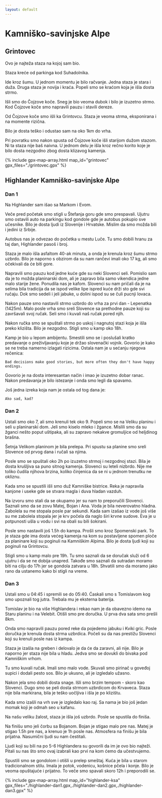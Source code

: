 ```yaml
---
layout: default
---
```


# Kamniško-savinjske Alpe

## Grintovec

Ovo je najteža staza na kojoj sam bio.

Staza kreće od parkinga kod Suhadolnika.

Ide kroz šumu.
U jednom momentu je bilo račvanje.
Jedna staza je stara i duža.
Druga staza je novija i kraća.
Popeli smo se kraćom koja je išla dosta strmo.

Išli smo do Čojzove koče.
Sneg je bio veoma dubok i bilo je izuzetno strmo.
Kod Čojzove koče smo napravili pauzu i stavili dereze.

Od Čojzove koče smo išli ka Grintovcu.
Staza je veoma strma, eksponirana i na momente rizična.

Bilo je dosta teško i odustao sam na oko 1km do vrha.

Pri povratku smo nakon spusta od Čojzove koče išli starijom dužom stazom.
Ni ta staza nije baš naivna.
U jednom delu je išla kroz rečno korito koje je bilo dosta nezgodno zbog dosta klizavog kamenja.

{% include gpx-map-array.html map_id="grintovec" gpx_files="./grintovec.gpx" %}

## Highlander Kamniško-savinjske Alpe

### Dan 1

Na Highlander sam išao sa Markom i Evom.

Veče pred početak smo stigli u Štefanja goru gde smo prespavali.
Ujutru smo ostavili auto na parkingu kod gondole gde je autobus pokupio sve učesnike.
Bilo je dosta ljudi iz Slovenije i Hrvatske.
Mislim da smo možda bili i jedini iz Srbije.

Autobus nas je odvezao do početka u mestu Luče.
Tu smo dobili hranu za taj dan, Highlander pasoš i broj.

Staza je malo išla asfaltom 40-ak minuta, a onda je krenula kroz šumu strmo uzbrdo.
Bilo je naporno s obzirom da su nam rančevi imali oko 17 kg, ali smo očekivali da će biti gore.

Napravili smo pauzu kod jedne kuće gde su neki Slovenci seli.
Pomislio sam da je to možda planinarski dom, ali je zapravo bila samo vikendica jedne malo starije žene.
Ponudila nas je kafom.
Slovenci su nam pričali da je na selima bila tradicija da se ispod velike lipe ispred kuće drži sto gde svi ručaju.
Dok smo sedeli i jeli jabuke, u dolini ispod su se čuli pucnji lovaca.

Nakon pauze smo nastavili strmo uzbrdo do vrha za prvi dan - Lepenatka (1425m).
Malo posle vrha smo sreli Slovence sa prethodne pauze koji su završavali svoj ručak.
Seli smo i kuvali naš ručak pored njih.

Nakon ručka smo se spuštali strmo po uskoj i nagnutoj stazi koja je išla preko klizišta.
Bilo je nezgodno.
Stigli smo u kamp oko 18h.

Kamp je bio u lepom ambijentu.
Smestili smo se i poslušali kratko predavanje o preživljavanju koje je držao slovenački vojnik.
Govorio je kako se ne treba namerno izlagati rizicima.
Ostala nam je u sećanju njegova rečenica:

```
Bad decisions make good stories, but more often they don't have happy endings.
```

Govorio je na dosta interesantan način i imao je izuzetno dobar ranac.
Nakon predavanja je bilo istezanje i onda smo legli da spavamo.

Još jedna izreka koja nam je ostala od tog dana je:

```
Ako sad, kad?
```

### Dan 2

Ustali smo oko 7, ali smo krenuli tek oko 9.
Popeli smo se na Veliku planinu i seli u planinarski dom.
Jeli smo kiselo mleko i žgance.
Mislili smo da su žganci nešto poput uštipaka, ali su zapravo nekakve gromuljice od heljdinog brašna.

Šetnja Velikom planinom je bila prelepa.
Pri spustu sa planine smo sreli Slovence od prvog dana i ručali sa njima.

Posle smo se spuštali oko 2h po izuzetno strmoj i nezgodnoj stazi.
Bila je dosta krušljiva sa puno sitnog kamenja.
Slovenci su leteli nizbrdo.
Nije me toliko čudila njihova brzina, koliko činjenica da se ni u jednom trenutku ne okliznu.

Kada smo se spustili išli smo duž Kamniške bistrice.
Reka je napravila kanjone i useke gde se stvara magla i duva hladan vazduh.

Na izvoru smo stali da se okupamo jer su nam to preporučili Slovenci.
Saznali smo da se zovu Matej, Bojan i Ana.
Voda je bila neverovatno hladna.
Zabolela su me stopala posle par sekundi.
Kada sam izašao iz vode još više su me zabolela stopala jer je krv počela da naglo širi krvne sudove.
Eva je u potpunosti ušla u vodu i svi na obali su bili šokirani.

Posle smo nastavili još 1.5h do kampa.
Prošli smo kroz Spomenski park.
To je staza gde ima dosta većeg kamenja na kom su postavljene spomen ploče za planinare koji su poginuli na Kamniškim Alpima.
Bilo je dosta ljudi koji su poginuli na Grintovcu.

Stigli smo u kamp malo pre 19h.
Tu smo saznali da se doručak služi od 6 ujutru i da se ne dobija unapred.
Takođe smo saznali da sutradan moramo biti na cilju do 17h jer se gondola zatvara u 18h.
Shvatili smo da moramo jako rano da ustanemo kako bi stigli na vreme.

### Dan 3

Ustali smo u 04:45 i spremili se do 05:40.
Ćaskali smo s Tomislavom kog smo upoznali tog jutra.
Trebala mu je eksterna baterija.

Tomislav je bio na više Highlandera i rekao nam je da obavezno idemo na Staru planinu i na Velebit.
Otišli smo pre doručka.
U prva dva sata smo prešli 8km.

Onda smo napravili pauzu pored reke da pojedemo jabuku i Kviki gric.
Posle doručka je krenula dosta strma uzbrdica.
Počeli su da nas prestižu Slovenci koji su krenuli posle nas iz kampa.

Staza je izašla na greben i delovalo je da će da zaravni, ali nije.
Bilo je naporno jer staza nije bila u hladu.
Jedva smo se dovukli do bivaka pod Kamniškim vrhom.

Tu smo kuvali ručak.
Imali smo malo vode.
Skuvali smo pirinač u goveđoj supici i dodali pesto sos.
Bilo je ukusno, ali je izgledalo užasno.

Nakon jela smo dobili dosta snage.
Išli smo brzim tempom - skoro kao Slovenci.
Dugo smo se peli dosta strmom uzbrdicom do Krvaveca.
Staza nije bila markirana, bila je teško uočljiva i išla je po klizištu.

Kada smo izašli na vrh sve je izgledalo kao raj.
Sa nama je bio još jedan momak koji je odmah seo u kafanu.

Na našu veliku žalost, staza je išla još uzbrdo.
Posle se spustila do finiša.

Na finišu smo jeli čorbu sa Bojanom.
Bojan je stigao malo pre nas.
Matej je stigao 1.5h pre nas, a krenuo je 1h posle nas.
Atmosfera na finišu je bila prijatna.
Nasumični ljudi su nam čestitali.

Ljudi koji su bili na po 5-6 Highlandera su govorili da im je ovo bio najteži.
Pitali su nas što smo ovaj izabrali kao prvi na kom ćemo da učestvujemo.

Spustili smo se gondolom i otišli u prelep smeštaj.
Kuća je bila u starom tradicionalnom stilu.
Imala je potok, vodenicu, košnice pčela i konje.
Bilo je veoma opuštajuće i prijatno.
To veče smo spavali skoro 12h i preporodili se.

{% include gpx-map-array.html map_id="highlander-ksa" gpx_files="./highlander-dan1.gpx,./highlander-dan2.gpx,./highlander-dan3.gpx" %}

